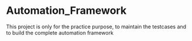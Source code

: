 # Automation_Framework
This project is only for the practice purpose, to maintain the testcases and to build the complete automation framework
